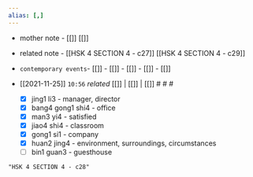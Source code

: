 ```yaml
---
alias: [,]
---
```

- mother note	- [[]] [[]]
- related note - [[HSK 4 SECTION 4 - c27]] [[HSK 4 SECTION 4 - c29]]
- `contemporary events`- [[]]	- [[]]	- [[]]	- [[]]	- [[]]

- [[2021-11-25]]  `10:56` _related_ [[]] | [[]] | [[]] # # #
	- [x] jing1 li3 - manager, director
	- [x] bang4 gong1 shi4 - office
	- [x] man3 yi4 - satisfied
	- [x] jiao4 shi4 - classroom
	- [x] gong1 si1 - company
	- [x] huan2 jing4 - environment, surroundings, circumstances
	- [ ] bin1 guan3 - guesthouse

```query
"HSK 4 SECTION 4 - c28"
```